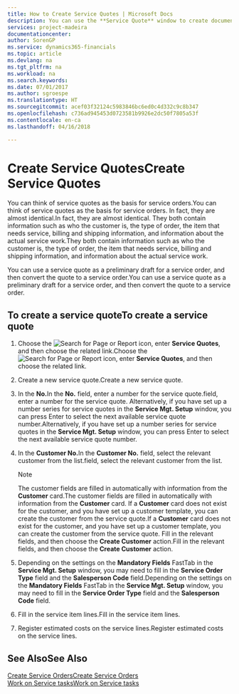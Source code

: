 ```yaml
---
title: How to Create Service Quotes | Microsoft Docs
description: You can use the **Service Quote** window to create documents where you enter information about a service, such as repairs and maintenance, on service items by customer request. You can use a service quote as a preliminary draft for a service order, and then convert the quote to a service order.
services: project-madeira
documentationcenter: 
author: SorenGP
ms.service: dynamics365-financials
ms.topic: article
ms.devlang: na
ms.tgt_pltfrm: na
ms.workload: na
ms.search.keywords: 
ms.date: 07/01/2017
ms.author: sgroespe
ms.translationtype: HT
ms.sourcegitcommit: acef03f32124c5983846bc6ed0c4d332c9c8b347
ms.openlocfilehash: c736ad945453d0723581b9926e2dc50f7805a53f
ms.contentlocale: en-ca
ms.lasthandoff: 04/16/2018

---
```

# <a name="create-service-quotes"></a><span data-ttu-id="74272-104">Create Service Quotes</span><span class="sxs-lookup"><span data-stu-id="74272-104">Create Service Quotes</span></span>
<span data-ttu-id="74272-105">You can think of service quotes as the basis for service orders.</span><span class="sxs-lookup"><span data-stu-id="74272-105">You can think of service quotes as the basis for service orders.</span></span> <span data-ttu-id="74272-106">In fact, they are almost identical.</span><span class="sxs-lookup"><span data-stu-id="74272-106">In fact, they are almost identical.</span></span> <span data-ttu-id="74272-107">They both contain information such as who the customer is, the type of order, the item that needs service, billing and shipping information, and information about the actual service work.</span><span class="sxs-lookup"><span data-stu-id="74272-107">They both contain information such as who the customer is, the type of order, the item that needs service, billing and shipping information, and information about the actual service work.</span></span>
 
<span data-ttu-id="74272-108">You can use a service quote as a preliminary draft for a service order, and then convert the quote to a service order.</span><span class="sxs-lookup"><span data-stu-id="74272-108">You can use a service quote as a preliminary draft for a service order, and then convert the quote to a service order.</span></span>  
  
## <a name="to-create-a-service-quote"></a><span data-ttu-id="74272-109">To create a service quote</span><span class="sxs-lookup"><span data-stu-id="74272-109">To create a service quote</span></span>  
1. <span data-ttu-id="74272-110">Choose the ![Search for Page or Report](media/ui-search/search_small.png "Search for Page or Report icon") icon, enter **Service Quotes**, and then choose the related link.</span><span class="sxs-lookup"><span data-stu-id="74272-110">Choose the ![Search for Page or Report](media/ui-search/search_small.png "Search for Page or Report icon") icon, enter **Service Quotes**, and then choose the related link.</span></span>  
2. <span data-ttu-id="74272-111">Create a new service quote.</span><span class="sxs-lookup"><span data-stu-id="74272-111">Create a new service quote.</span></span>  
3. <span data-ttu-id="74272-112">In the **No.**</span><span class="sxs-lookup"><span data-stu-id="74272-112">In the **No.**</span></span> <span data-ttu-id="74272-113">field, enter a number for the service quote.</span><span class="sxs-lookup"><span data-stu-id="74272-113">field, enter a number for the service quote.</span></span> <span data-ttu-id="74272-114">Alternatively, if you have set up a number series for service quotes in the **Service Mgt. Setup** window, you can press Enter to select the next available service quote number.</span><span class="sxs-lookup"><span data-stu-id="74272-114">Alternatively, if you have set up a number series for service quotes in the **Service Mgt. Setup** window, you can press Enter to select the next available service quote number.</span></span>  
4. <span data-ttu-id="74272-115">In the **Customer No.**</span><span class="sxs-lookup"><span data-stu-id="74272-115">In the **Customer No.**</span></span>  <span data-ttu-id="74272-116">field, select the relevant customer from the list.</span><span class="sxs-lookup"><span data-stu-id="74272-116">field, select the relevant customer from the list.</span></span>  

   > [!Note]  
   >  <span data-ttu-id="74272-117">The customer fields are filled in automatically with information from the **Customer** card.</span><span class="sxs-lookup"><span data-stu-id="74272-117">The customer fields are filled in automatically with information from the **Customer** card.</span></span> <span data-ttu-id="74272-118">If a **Customer** card does not exist for the customer, and you have set up a customer template, you can create the customer from the service quote.</span><span class="sxs-lookup"><span data-stu-id="74272-118">If a **Customer** card does not exist for the customer, and you have set up a customer template, you can create the customer from the service quote.</span></span> <span data-ttu-id="74272-119">Fill in the relevant fields, and then choose the **Create Customer** action.</span><span class="sxs-lookup"><span data-stu-id="74272-119">Fill in the relevant fields, and then choose the **Create Customer** action.</span></span>  
  
5. <span data-ttu-id="74272-120">Depending on the settings on the **Mandatory Fields** FastTab in the **Service Mgt. Setup** window, you may need to fill in the **Service Order Type** field and the **Salesperson Code** field.</span><span class="sxs-lookup"><span data-stu-id="74272-120">Depending on the settings on the **Mandatory Fields** FastTab in the **Service Mgt. Setup** window, you may need to fill in the **Service Order Type** field and the **Salesperson Code** field.</span></span>  
6. <span data-ttu-id="74272-121">Fill in the service item lines.</span><span class="sxs-lookup"><span data-stu-id="74272-121">Fill in the service item lines.</span></span>  
7. <span data-ttu-id="74272-122">Register estimated costs on the service lines.</span><span class="sxs-lookup"><span data-stu-id="74272-122">Register estimated costs on the service lines.</span></span>  
  
## <a name="see-also"></a><span data-ttu-id="74272-123">See Also</span><span class="sxs-lookup"><span data-stu-id="74272-123">See Also</span></span>  
[<span data-ttu-id="74272-124">Create Service Orders</span><span class="sxs-lookup"><span data-stu-id="74272-124">Create Service Orders</span></span>](service-how-to-create-service-orders.md)  
[<span data-ttu-id="74272-125">Work on Service tasks</span><span class="sxs-lookup"><span data-stu-id="74272-125">Work on Service tasks</span></span>](service-how-to-work-on-service-tasks.md)  

 
